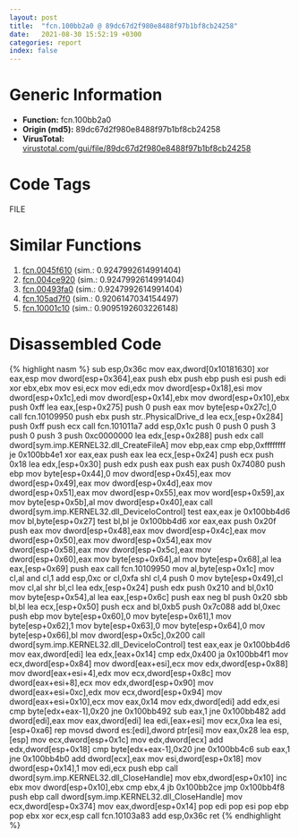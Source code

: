 ```yaml
---
layout: post
title:  "fcn.100bb2a0 @ 89dc67d2f980e8488f97b1bf8cb24258"
date:   2021-08-30 15:52:19 +0300
categories: report
index: false
---
```


# Generic Information
- **Function:** fcn.100bb2a0
- **Origin (md5):** 89dc67d2f980e8488f97b1bf8cb24258
- **VirusTotal:** [virustotal.com/gui/file/89dc67d2f980e8488f97b1bf8cb24258][virustotal_ref]

# Code Tags
<span class="tag" id="FILE">FILE</span>


# Similar Functions

1. [fcn.0045f610][similar_1_ref] (sim.: 0.9247992614991404)
2. [fcn.004ce920][similar_2_ref] (sim.: 0.9247992614991404)
3. [fcn.00493fa0][similar_3_ref] (sim.: 0.9247992614991404)
4. [fcn.105ad7f0][similar_4_ref] (sim.: 0.9206147034154497)
5. [fcn.10001c10][similar_5_ref] (sim.: 0.9095192603226148)


# Disassembled Code

{% highlight nasm %}
sub esp,0x36c
mov eax,dword[0x10181630]
xor eax,esp
mov dword[esp+0x364],eax
push ebx
push ebp
push esi
push edi
xor ebx,ebx
mov esi,ecx
mov edi,edx
mov dword[esp+0x18],esi
mov dword[esp+0x1c],edi
mov dword[esp+0x14],ebx
mov dword[esp+0x10],ebx
push 0xff
lea eax,[esp+0x275]
push 0
push eax
mov byte[esp+0x27c],0
call fcn.10109950
push ebx
push str..PhysicalDrive_d
lea ecx,[esp+0x284]
push 0xff
push ecx
call fcn.101011a7
add esp,0x1c
push 0
push 0
push 3
push 0
push 3
push 0xc0000000
lea edx,[esp+0x288]
push edx
call dword[sym.imp.KERNEL32.dll_CreateFileA]
mov ebp,eax
cmp ebp,0xffffffff
je 0x100bb4e1
xor eax,eax
push eax
lea ecx,[esp+0x24]
push ecx
push 0x18
lea edx,[esp+0x30]
push edx
push eax
push eax
push 0x74080
push ebp
mov byte[esp+0x44],0
mov dword[esp+0x45],eax
mov dword[esp+0x49],eax
mov dword[esp+0x4d],eax
mov dword[esp+0x51],eax
mov dword[esp+0x55],eax
mov word[esp+0x59],ax
mov byte[esp+0x5b],al
mov dword[esp+0x40],eax
call dword[sym.imp.KERNEL32.dll_DeviceIoControl]
test eax,eax
je 0x100bb4d6
mov bl,byte[esp+0x27]
test bl,bl
je 0x100bb4d6
xor eax,eax
push 0x20f
push eax
mov dword[esp+0x48],eax
mov dword[esp+0x4c],eax
mov dword[esp+0x50],eax
mov dword[esp+0x54],eax
mov dword[esp+0x58],eax
mov dword[esp+0x5c],eax
mov dword[esp+0x60],eax
mov byte[esp+0x64],al
mov byte[esp+0x68],al
lea eax,[esp+0x69]
push eax
call fcn.10109950
mov al,byte[esp+0x1c]
mov cl,al
and cl,1
add esp,0xc
or cl,0xfa
shl cl,4
push 0
mov byte[esp+0x49],cl
mov cl,al
shr bl,cl
lea edx,[esp+0x24]
push edx
push 0x210
and bl,0x10
mov byte[esp+0x54],al
lea eax,[esp+0x6c]
push eax
neg bl
push 0x20
sbb bl,bl
lea ecx,[esp+0x50]
push ecx
and bl,0xb5
push 0x7c088
add bl,0xec
push ebp
mov byte[esp+0x60],0
mov byte[esp+0x61],1
mov byte[esp+0x62],1
mov byte[esp+0x63],0
mov byte[esp+0x64],0
mov byte[esp+0x66],bl
mov dword[esp+0x5c],0x200
call dword[sym.imp.KERNEL32.dll_DeviceIoControl]
test eax,eax
je 0x100bb4d6
mov eax,dword[edi]
lea edx,[eax+0x14]
cmp edx,0x400
ja 0x100bb4f1
mov ecx,dword[esp+0x84]
mov dword[eax+esi],ecx
mov edx,dword[esp+0x88]
mov dword[eax+esi+4],edx
mov ecx,dword[esp+0x8c]
mov dword[eax+esi+8],ecx
mov edx,dword[esp+0x90]
mov dword[eax+esi+0xc],edx
mov ecx,dword[esp+0x94]
mov dword[eax+esi+0x10],ecx
mov eax,0x14
mov edx,dword[edi]
add edx,esi
cmp byte[edx+eax-1],0x20
jne 0x100bb492
sub eax,1
jne 0x100bb482
add dword[edi],eax
mov eax,dword[edi]
lea edi,[eax+esi]
mov ecx,0xa
lea esi,[esp+0xa6]
rep movsd dword es:[edi],dword ptr[esi]
mov eax,0x28
lea esp,[esp]
mov ecx,dword[esp+0x1c]
mov edx,dword[ecx]
add edx,dword[esp+0x18]
cmp byte[edx+eax-1],0x20
jne 0x100bb4c6
sub eax,1
jne 0x100bb4b0
add dword[ecx],eax
mov esi,dword[esp+0x18]
mov dword[esp+0x14],1
mov edi,ecx
push ebp
call dword[sym.imp.KERNEL32.dll_CloseHandle]
mov ebx,dword[esp+0x10]
inc ebx
mov dword[esp+0x10],ebx
cmp ebx,4
jb 0x100bb2ce
jmp 0x100bb4f8
push ebp
call dword[sym.imp.KERNEL32.dll_CloseHandle]
mov ecx,dword[esp+0x374]
mov eax,dword[esp+0x14]
pop edi
pop esi
pop ebp
pop ebx
xor ecx,esp
call fcn.10103a83
add esp,0x36c
ret
{% endhighlight %}


[similar_1_ref]: /report/fcn.0045f610@289859175c221b107317af7727d26c17
[similar_2_ref]: /report/fcn.004ce920@279a61b1e76da49531f1f16fd1102a2d
[similar_3_ref]: /report/fcn.00493fa0@be7fba7cc724acf4ae2900d99e0fc9c3
[similar_4_ref]: /report/fcn.105ad7f0@2585b133c2e70968905cce13b1fc2654
[similar_5_ref]: /report/fcn.10001c10@a0ac129ff3ea4c0dfa9529c259a9502c
[virustotal_ref]: https://www.virustotal.com/gui/file/89dc67d2f980e8488f97b1bf8cb24258